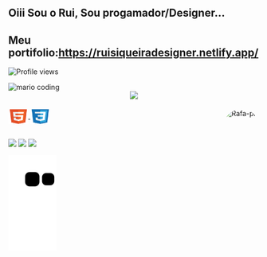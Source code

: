 ## Oiii Sou o Rui, Sou progamador/Designer...
## Meu portifolio:https://ruisiqueiradesigner.netlify.app/
</div>
<p align="left"> <img src="https://komarev.com/ghpvc/?username=xKushy&color=yellow" alt="Profile views" /> </p>

<div>
  <img
    src="https://i.imgur.com/1ZvVkDc.gif" 
    alt="mario coding"
    />
</div>
<div align="center">
  <a href="https://github.com/xKushy">
  <img height="180em" src="https://github-readme-stats.vercel.app/api?username=xKushy&show_icons=true&theme=vision-friendly-dark&include_all_commits=true&count_private=true"/>
   </div>
<div style="display: inline_block"><br>
  <img align="center" alt="Rafa-HTML" height="30" width="40" src="https://raw.githubusercontent.com/devicons/devicon/master/icons/html5/html5-original.svg">
  <img align="center" alt="Rafa-CSS" height="30" width="40" src="https://raw.githubusercontent.com/devicons/devicon/master/icons/css3/css3-original.svg">
  <img align="right" alt="Rafa-pic" height="150" style="border-radius:50px;" src="https://cdn.discordapp.com/attachments/913119454378987570/925939625829208075/uXoXlojZK64gjA7NmKeYSVg0mc36ubcZSS7ZJkEAKsXCexQovELjv47AppDHR-EXJBJFWuCtMQs600-c-k-c0x00ffffff-no-rj-rp-mo.png">
</div>
  
  ##
 
<div> 
  <a href="https://www.instagram.com/guardian_studioofc/" target="_blank"><img src="https://img.shields.io/badge/-Instagram-%23E4405F?style=for-the-badge&logo=instagram&logoColor=white" target="_blank"></a>
 <a href="https://discord.gg/HM28aFJFxT" target="_blank"><img src="https://img.shields.io/badge/Discord-7289DA?style=for-the-badge&logo=discord&logoColor=white" target="_blank"></a> 
  <a href = "mailto:guardianstudioscomercial@gmail.com"><img src="https://img.shields.io/badge/-Gmail-%23333?style=for-the-badge&logo=gmail&logoColor=white" target="_blank"></a>
 
  ![Snake animation](https://github.com/rafaballerini/rafaballerini/blob/output/github-contribution-grid-snake.svg)
 
</div>
